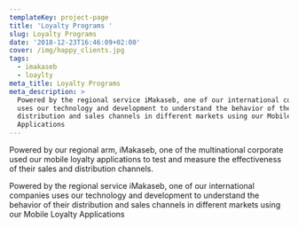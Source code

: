 ```yaml
---
templateKey: project-page
title: 'Loyalty Programs '
slug: Loyalty Programs
date: '2018-12-23T16:46:09+02:00'
cover: /img/happy_clients.jpg
tags:
  - imakaseb
  - loaylty
meta_title: Loyalty Programs
meta_description: >
  Powered by the regional service iMakaseb, one of our international companies
  uses our technology and development to understand the behavior of their
  distribution and sales channels in different markets using our Mobile Loyalty
  Applications
---
```

Powered by our regional arm, iMakaseb, one of the multinational corporate used our mobile loyalty applications to test and measure the effectiveness of their sales and distribution channels.



Powered by the regional service iMakaseb, one of our international companies uses our technology and development to understand the behavior of their distribution and sales channels in different markets using our Mobile Loyalty Applications
